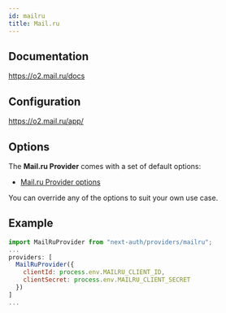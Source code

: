 ```yaml
---
id: mailru
title: Mail.ru
---
```


## Documentation

https://o2.mail.ru/docs

## Configuration

https://o2.mail.ru/app/

## Options

The **Mail.ru Provider** comes with a set of default options:

- [Mail.ru Provider options](https://github.com/nextauthjs/next-auth/blob/main/packages/next-auth/src/providers/mailru.js)

You can override any of the options to suit your own use case.

## Example

```js
import MailRuProvider from "next-auth/providers/mailru";
...
providers: [
  MailRuProvider({
    clientId: process.env.MAILRU_CLIENT_ID,
    clientSecret: process.env.MAILRU_CLIENT_SECRET
  })
]
...
```
